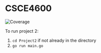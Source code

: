 # CSCE4600
![Coverage](https://img.shields.io/badge/Coverage-84.9%25-brightgreen)

To run project 2:
1. `cd Project2` if not already in the directory
2. `go run main.go`